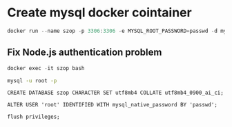 # Create mysql docker cointainer
```powershell
docker run --name szop -p 3306:3306 -e MYSQL_ROOT_PASSWORD=passwd -d mysql:latest
```

## Fix Node.js authentication problem
```powershell
docker exec -it szop bash
```

```bash
mysql -u root -p
```

```SQL.mysql
CREATE DATABASE szop CHARACTER SET utf8mb4 COLLATE utf8mb4_0900_ai_ci;
```

```SQL.mysql
ALTER USER 'root' IDENTIFIED WITH mysql_native_password BY 'passwd';
```

```SQL.mysql
flush privileges;
```
